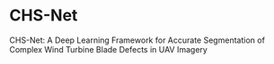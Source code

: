 # CHS-Net
CHS-Net: A Deep Learning Framework for Accurate Segmentation of Complex Wind Turbine Blade Defects in UAV Imagery
